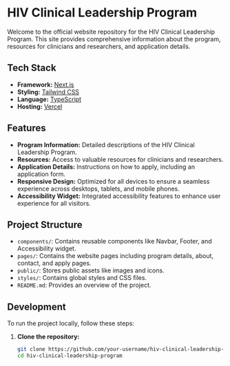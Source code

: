 # HIV Clinical Leadership Program

Welcome to the official website repository for the HIV Clinical Leadership Program. This site provides comprehensive information about the program, resources for clinicians and researchers, and application details.

## Tech Stack

- **Framework:** [Next.js](https://nextjs.org/)
- **Styling:** [Tailwind CSS](https://tailwindcss.com/)
- **Language:** [TypeScript](https://www.typescriptlang.org/)
- **Hosting:** [Vercel](https://vercel.com/)

## Features

- **Program Information:** Detailed descriptions of the HIV Clinical Leadership Program.
- **Resources:** Access to valuable resources for clinicians and researchers.
- **Application Details:** Instructions on how to apply, including an application form.
- **Responsive Design:** Optimized for all devices to ensure a seamless experience across desktops, tablets, and mobile phones.
- **Accessibility Widget:** Integrated accessibility features to enhance user experience for all visitors.

## Project Structure

- `components/`: Contains reusable components like Navbar, Footer, and Accessibility widget.
- `pages/`: Contains the website pages including program details, about, contact, and apply pages.
- `public/`: Stores public assets like images and icons.
- `styles/`: Contains global styles and CSS files.
- `README.md`: Provides an overview of the project.

## Development

To run the project locally, follow these steps:

1. **Clone the repository:**
   ```bash
   git clone https://github.com/your-username/hiv-clinical-leadership-program.git
   cd hiv-clinical-leadership-program
